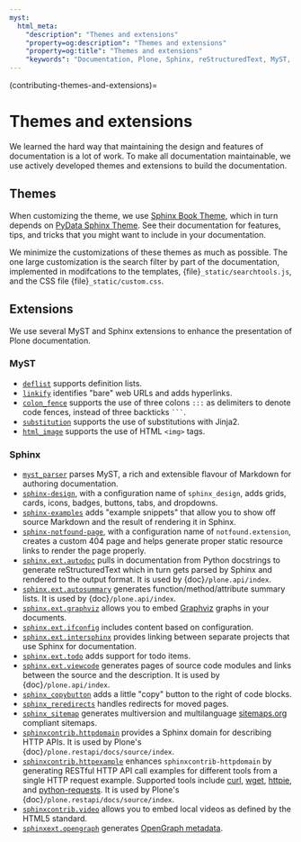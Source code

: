 ```yaml
---
myst:
  html_meta:
    "description": "Themes and extensions"
    "property=og:description": "Themes and extensions"
    "property=og:title": "Themes and extensions"
    "keywords": "Documentation, Plone, Sphinx, reStructuredText, MyST, Markdown, themes, sphinx-book-theme, pydata_sphinx_theme, extensions"
---
```


(contributing-themes-and-extensions)=

# Themes and extensions

We learned the hard way that maintaining the design and features of documentation is a lot of work.
To make all documentation maintainable, we use actively developed themes and extensions to build the documentation.


## Themes

When customizing the theme, we use [Sphinx Book Theme](https://sphinx-book-theme.readthedocs.io/en/stable/), which in turn depends on [PyData Sphinx Theme](https://pydata-sphinx-theme.readthedocs.io/en/stable/index.html).
See their documentation for features, tips, and tricks that you might want to include in your documentation.

We minimize the customizations of these themes as much as possible.
The one large customization is the search filter by part of the documentation, implemented in modifcations to the templates, {file}`_static/searchtools.js`, and the CSS file {file}`_static/custom.css`.


## Extensions

We use several MyST and Sphinx extensions to enhance the presentation of Plone documentation.


### MyST

-   [`deflist`](https://myst-parser.readthedocs.io/en/latest/syntax/optional.html#definition-lists) supports definition lists.
-   [`linkify`](https://myst-parser.readthedocs.io/en/latest/syntax/optional.html#linkify) identifies "bare" web URLs and adds hyperlinks.
-   [`colon_fence`](https://myst-parser.readthedocs.io/en/latest/syntax/optional.html#code-fences-using-colons) supports the use of three colons `:::` as delimiters to denote code fences, instead of three backticks `` ``` ``.
-   [`substitution`](https://myst-parser.readthedocs.io/en/latest/syntax/optional.html#substitutions-with-jinja2) supports the use of substitutions with Jinja2.
-   [`html_image`](https://myst-parser.readthedocs.io/en/latest/syntax/optional.html#html-images) supports the use of HTML `<img>` tags.


### Sphinx

-   [`myst_parser`](https://myst-parser.readthedocs.io/en/latest/) parses MyST, a rich and extensible flavour of Markdown for authoring documentation.
-   [`sphinx-design`](https://sphinx-design.readthedocs.io/en/latest/), with a configuration name of `sphinx_design`, adds grids, cards, icons, badges, buttons, tabs, and dropdowns.
-   [`sphinx-examples`](https://ebp-sphinx-examples.readthedocs.io/en/latest/) adds "example snippets" that allow you to show off source Markdown and the result of rendering it in Sphinx.
-   [`sphinx-notfound-page`](https://sphinx-notfound-page.readthedocs.io/en/latest/index.html), with a configuration name of `notfound.extension`, creates a custom 404 page and helps generate proper static resource links to render the page properly.
-   [`sphinx.ext.autodoc`](https://www.sphinx-doc.org/en/master/usage/extensions/autodoc.html) pulls in documentation from Python docstrings to generate reStructuredText which in turn gets parsed by Sphinx and rendered to the output format.
    It is used by {doc}`/plone.api/index`.
-   [`sphinx.ext.autosummary`](https://www.sphinx-doc.org/en/master/usage/extensions/autosummary.html) generates function/method/attribute summary lists.
    It is used by {doc}`/plone.api/index`.
-   [`sphinx.ext.graphviz`](https://www.sphinx-doc.org/en/master/usage/extensions/graphviz.html) allows you to embed [Graphviz](https://graphviz.org/download/) graphs in your documents.
-   [`sphinx.ext.ifconfig`](https://www.sphinx-doc.org/en/master/usage/extensions/ifconfig.html) includes content based on configuration.
-   [`sphinx.ext.intersphinx`](https://www.sphinx-doc.org/en/master/usage/extensions/intersphinx.html) provides linking between separate projects that use Sphinx for documentation.
-   [`sphinx.ext.todo`](https://www.sphinx-doc.org/en/master/usage/extensions/todo.html) adds support for todo items.
-   [`sphinx.ext.viewcode`](https://www.sphinx-doc.org/en/master/usage/extensions/viewcode.html) generates pages of source code modules and links between the source and the description.
    It is used by {doc}`/plone.api/index`.
-   [`sphinx_copybutton`](https://sphinx-copybutton.readthedocs.io/en/latest/index.html)  adds a little "copy" button to the right of code blocks.
-   [`sphinx_reredirects`](https://documatt.com/sphinx-reredirects/) handles redirects for moved pages.
-   [`sphinx_sitemap`](https://pypi.org/project/sphinx-sitemap/) generates multiversion and multilanguage [sitemaps.org](https://www.sitemaps.org/protocol.html) compliant sitemaps.
-   [`sphinxcontrib.httpdomain`](https://sphinxcontrib-httpdomain.readthedocs.io/en/stable/) provides a Sphinx domain for describing HTTP APIs.
    It is used by Plone's {doc}`/plone.restapi/docs/source/index`.
-   [`sphinxcontrib.httpexample`](https://sphinxcontrib-httpexample.readthedocs.io/en/latest/) enhances `sphinxcontrib-httpdomain` by generating RESTful HTTP API call examples for different tools from a single HTTP request example.
    Supported tools include [curl](https://curl.se/), [wget](https://www.gnu.org/software/wget/), [httpie](https://httpie.io/), and [python-requests](https://requests.readthedocs.io/en/latest/).
    It is used by Plone's {doc}`/plone.restapi/docs/source/index`.
-   [`sphinxcontrib.video`](https://pypi.org/project/sphinxcontrib-video/) allows you to embed local videos as defined by the HTML5 standard.
-   [`sphinxext.opengraph`](https://pypi.org/project/sphinxext-opengraph/) generates [OpenGraph metadata](https://ogp.me/).
